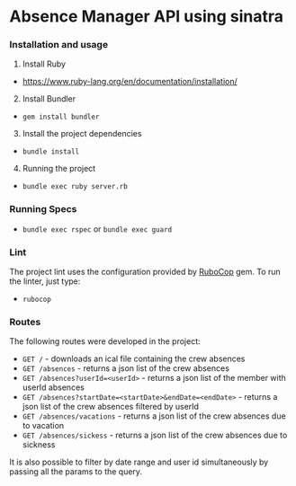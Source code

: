 # Absence Manager API using sinatra

### Installation and usage

1. Install Ruby

  - https://www.ruby-lang.org/en/documentation/installation/

2. Install Bundler

  - `gem install bundler`

3. Install the project dependencies

  - `bundle install`

4. Running the project

  - `bundle exec ruby server.rb`

### Running Specs

  - `bundle exec rspec` or `bundle exec guard`

### Lint

The project lint uses the configuration provided by [RuboCop](https://rubocop.readthedocs.io/en/stable/) gem. To run the linter, just type:

  - `rubocop`

### Routes

The following routes were developed in the project:

  - `GET /` - downloads an ical file containing the crew absences
  - `GET /absences` - returns a json list of the crew absences
  - `GET /absences?userId=<userId>` - returns a json list of the member with userId absences
  - `GET /absences?startDate=<startDate>&endDate=<endDate>` - returns a json list of the crew absences filtered by userId
  - `GET /absences/vacations` - returns a json list of the crew absences due to vacation
  - `GET /absences/sickess` - returns a json list of the crew absences due to sickness

It is also possible to filter by date range and user id simultaneously by passing all the params to the query.
